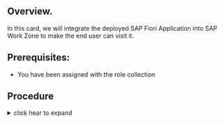 ## Overview.

In this card, we will integrate the deployed SAP Fiori Application into SAP Work Zone to make the end user can visit it.

## Prerequisites:

- You have been assigned with the role collection

## Procedure

<details>

<summary>click hear to expand</summary>

- 1. Refresh HTML5 Apps in SAP Work Zone.

  ![alt text](image.png)
  ![alt text](image-1.png)

- 2. Add UI5 application from HTML5 Apps in SAP Work Zone.
     ![alt text](image-2.png)
     ![alt text](image-3.png)
     ![alt text](image-4.png)

- 3. Create Group in SAP Work Zone.
     ![alt text](image-5.png)
     ![alt text](image-6.png)

- Group Title: `FreightOrderGroup`
- Description: `Freight Order Group in NodeJs`

- 4. Create Catalog in SAP Work Zone.
     ![alt text](image-7.png)
     ![alt text](image-8.png)

- Catalog Title: `FreightOrderCatalog`
- Description: `Freight Order Catalog in NodeJs`

- 5. Create Role in SAP Work Zone.
     ![alt text](image-9.png)
     ![alt text](image-10.png)

- 6. Create Site in SAP Work Zone.

  ![alt text](image-13.png)
  ![alt text](image-14.png)

- Site Name: `FreightOrderAttachSite`

![alt text](image-15.png)

- 7. Assign Role collection in BTP subaccount.
     ![alt text](image-11.png)
     ![alt text](image-12.png)

</details>
